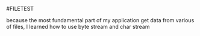 #FILETEST

because the most fundamental part of my application get data from various of files, I learned how to use byte stream and char stream 